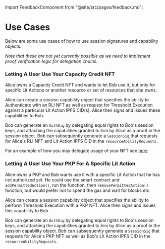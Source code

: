 import FeedbackComponent from "@site/src/pages/feedback.md";

# Use Cases

Below are some use cases of how to use session signatures and capability objects.

_Note that these are not yet currently possible as we need to implement proof verification logic for delegation chains._

### Letting A User Use Your Capacity Credit NFT

Alice owns a Capacity Credit NFT and wants to let Bob use it, but only for specific Lit Actions or another resource or set of resources that she owns.

Alice can create a session capability object that specifies the ability to Authenticate with an RLI NFT as well as request for Threshold Execution against a particular Lit Action IPFS CID(s). Alice then signs and issues these capabilities to Bob.

Bob can generate an `AuthSig` by delegating equal rights to Bob's session keys, and attaching the capabilities granted to him by Alice as a proof in the session object. Bob can subsequently generate a `SessionSig` that requests for Alice's RLI NFT and Lit Action IPFS CID in the `resourceAbilityRequests`.

For an example of how you may delegate usage of your NFT see [here](../../authentication/session-sigs/capacity-credits.md)

### Letting A User Use Your PKP For A Specific Lit Action

Alice owns a PKP and Bob wants use it with a specific Lit Action that he has not authorized yet. He could use the smart contract and `addPermittedAction()`, run the function, then `removePermittedAction()` function, but would prefer not to spend the gas and wait for blocks etc.

Alice can create a session capability object that specifies the ability to perform Threshold Execution with a PKP NFT. Alice then signs and issues this capability to Bob.

Bob can generate an `AuthSig` by delegating equal rights to Bob's session keys, and attaching the capabilities granted to him by Alice as a proof in the session capability object. Bob can subsequently generate a `SessionSig` that requests for Alice's PKP NFT as well as Bob's Lit Action IPFS CID in the `resourceAbilityRequests`.
<FeedbackComponent/>
